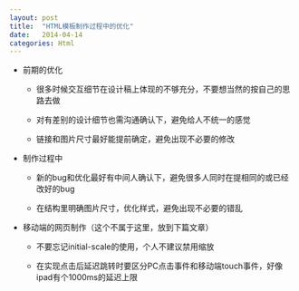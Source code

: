 ```yaml
---
layout: post
title:  "HTML模板制作过程中的优化"
date:   2014-04-14
categories: Html
---
```


* 前期的优化

    * 很多时候交互细节在设计稿上体现的不够充分，不要想当然的按自己的思路去做

    * 对有差别的设计细节也需沟通确认下，避免给人不统一的感觉
    
    * 链接和图片尺寸最好能提前确定，避免出现不必要的修改

* 制作过程中
    
    * 新的bug和优化最好有中间人确认下，避免很多人同时在提相同的或已经改好的bug
    
    * 在结构里明确图片尺寸，优化样式，避免出现不必要的错乱

* 移动端的网页制作（这个不属于这里，放到下篇文章）

    * 不要忘记initial-scale的使用，个人不建议禁用缩放

    * 在实现点击后延迟跳转时要区分PC点击事件和移动端touch事件，好像ipad有个1000ms的延迟上限
